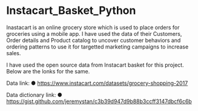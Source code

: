 # Instacart_Basket_Python
Inastacart is an online grocery store which is used to place orders for groceries using a mobile app. I have used the data of their Customers, Order details and Product catalog to uncover customer behaviors and  ordering patterns to use it for targetted marketing campaigns to increase sales.


I have used the open source data from Instacart basket for this project. Below are the lonks for the same.

Data link:
● https://www.instacart.com/datasets/grocery-shopping-2017

Data dictionary link:
● https://gist.github.com/jeremystan/c3b39d947d9b88b3ccff3147dbcf6c6b
